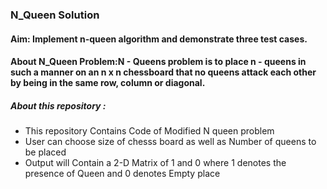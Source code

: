 ### N_Queen Solution
#### Aim: Implement n-queen algorithm and demonstrate three test cases.
#### About N_Queen Problem:N - Queens problem is to place n - queens in such a manner on an n x n chessboard that no queens attack each other by being in the same row, column or diagonal.
##### About this repository : 
<ul>
 <li>This repository Contains Code of Modified N queen problem </li>
 <li>User can choose size of chesss board as well as Number of queens to be placed</li>
 <li> Output will Contain a 2-D Matrix of 1 and 0 where 1 denotes the presence of Queen and 0 denotes Empty place</li>
 
  
</ul>
